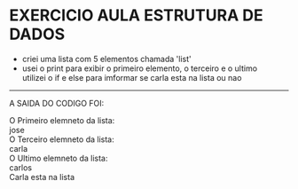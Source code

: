 # EXERCICIO AULA ESTRUTURA DE DADOS


<ul>
  <li>criei uma lista com 5 elementos chamada 'list' <br/> <li/>
usei o print para exibir o primeiro elemento, o terceiro e o ultimo <br/>
utilizei o if e else para imformar se carla esta na lista ou nao <br/>
</ul>


<hr/>

A SAIDA DO CODIGO FOI: <br/>

O Primeiro elemneto da lista: <br/>
jose <br/>
O Terceiro elemneto da lista: <br/>
carla <br/>
O Ultimo elemneto da lista: <br/>
carlos <br/>
Carla esta na lista <br/>
